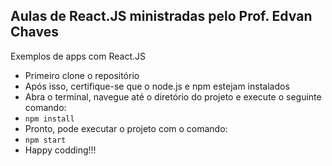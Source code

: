 ## Aulas de React.JS ministradas pelo Prof. Edvan Chaves

Exemplos de apps com React.JS
<ul>
<li>Primeiro clone o repositório</li>
<li>Após isso, certifique-se que o node.js e npm estejam instalados</li>
<li>Abra o terminal, navegue até o diretório do projeto e execute o seguinte comando:</li>
<li><code>npm install</code>
<li>Pronto, pode executar o projeto com o comando:</li>
<li><code>npm start</code>
<li>Happy codding!!!</li>
</ul>
